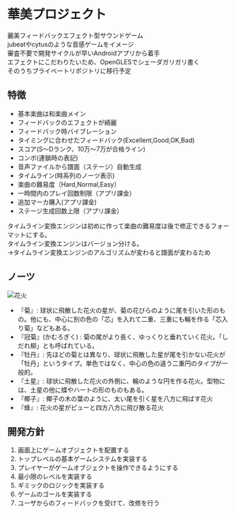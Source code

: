 # 華美プロジェクト

麗美フィードバックエフェクト型サウンドゲーム  
jubeatやcytusのような音感ゲームをイメージ  
審査不要で開発サイクルが早いAndroidアプリから着手  
エフェクトにこだわりたいため、OpenGLESでシェーダガリガリ書く    
そのうちプライベートリポジトリに移行予定

## 特徴

* 基本楽曲は和楽曲メイン
* フィードバックのエフェクトが綺麗
* フィードバック時バイブレーション
* タイミングに合わせたフィードバック(Excellent,Good,OK,Bad)
* スコア(S〜Dランク、10万〜7万が合格ライン)
* コンボ(連鎖時の表記)
* 音声ファイルから譜面（ステージ）自動生成
* タイムライン(時系列のノーツ表示)
* 楽曲の難易度（Hard,Normal,Easy）
* 一時間内のプレイ回数制限（アプリ課金）
* 追加マーカ購入(アプリ課金)
* ステージ生成回数上限（アプリ課金）

タイムライン変換エンジンは初めに作って楽曲の難易度は後で修正できるフォーマットにする。  
タイムライン変換エンジンはバージョン分ける。  
→タイムライン変換エンジンのアルゴリズムが変わると譜面が変わるため
  
## ノーツ
  
![花火](https://github.com/teradonburi/hanabi/hanabi.jpg) 

* 『菊』: 球状に飛散した花火の星が、菊の花びらのように尾を引いた形のもの。他にも、中心に別の色の「芯」を入れて二重、三重にも輪を作る「芯入り菊」などもある。
* 『冠菊』(かむろぎく) : 菊の尾がより長く、ゆっくりと垂れていく花火。「しだれ柳」とも呼ばれている。
* 『牡丹』: 先ほどの菊とは異なり、球状に飛散した星が尾を引かない花火が「牡丹」というタイプ。単色ではなく、中心の色の違う二重円のタイプが一般的。
* 『土星』: 球状に飛散した花火の外側に、輪のような円を作る花火。型物には、土星の他に蝶やハートの形のものもある。
* 『椰子』: 椰子の木の葉のように、太い尾を引く星を八方に飛ばす花火
* 『蜂』: 花火の星がピューと四方八方に飛び散る花火

## 開発方針

1. 画面上にゲームオブジェクトを配置する
2. トップレベルの基本ゲームシステムを実装する
3. プレイヤーがゲームオブジェクトを操作できるようにする
4. 最小限のレベルを実装する
5. ギミックのロジックを実装する
6. ゲームのゴールを実装する
7. ユーザからのフィードバックを受けて、改修を行う
